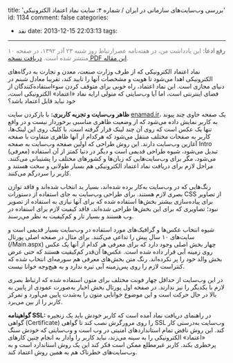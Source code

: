 title: 'بررسی وب‌سایت‌های سازمانی در ایران / شماره ۴: سایت نماد اعتماد الکترونیکی'
id: 1134
comment: false
categories:
  - نقد
date: 2013-12-15 22:03:13
tags:
---

<span style="color: #808080;">**رفع ادعا:** این یادداشت من، در هفته‌نامه عصرارتباط روز شنبه ۲۳ آذر ۱۳۹۲، در صفحه ۱۰ منتشر شده است. [دریافت نسخه PDF این مقاله](https://dl.dropboxusercontent.com/u/16657557/AsreErtebat-Dec_15_2013.pdf).</span>

نماد اعتماد الکترونیکی که از طرف وزارت صنعت، معدن و تجارت به درگاه‌های الکترونیکی اهدا می‌شود تا هویت و مشخصات آنها را تایید کند، تقریبا معادل شبنم در دنیای مجازی است. این نماد اعتماد، راه خوبی برای متوقف کردن سوءاستفاده‌کنندگان از فضای اینترنتی است، اما آیا وب‌سایتی که متولی ارایه نماد «اعتماد» الکترونیکی است، خود نباید قابل اعتماد باشد؟

**ظاهر وب‌سایت و تجربه کاربری:** با بازکردن سایت [enamad.ir](http://www.enamad.ir/)، یک صفحه حاوی چند پیوند به کاربر نمایش داده می‌شود که از وضعیت ظاهری مناسبی برخوردار نیست و در واقع تنها یک عکس است که روی آن چند لینک قرار گرفته است. با کلیک روی این لینک‌ها، کاربر به صفحات مختلف منتقل می‌شود که هرکدام از آنها ظاهری متفاوت با صفحه آغازین وب‌سایت دارند. این روش طراحی که اولین صفحه وب‌سایت به صفحه Intro (معرفی) تبدیل می‌شود، شیوه طراحی قدیمی است و دیگر در دنیا کمتر از آن استفاده می‌شود، مگر برای وب‌سایت‌هایی که زبان‌ها و کشورهای مختلف را پشتیبانی می‌کنند. مراحل لازم برای دریافت نماد اعتماد الکترونیکی هم بسیار طولانی و سخت هستند و کاربر را سردرگم می‌کنند.

رنگ‌هایی که در وب‌سایت به‌کار برده شده‌اند، بسیار بد انتخاب شده‌اند و فاقد توازن بصری لازم هستند. برای طراحی وب‌سایت به جای استفاده از دستورات CSS از تصاویر برای پیاده‌سازی بیشتر بخش‌ها استفاده شده که برای آنها نیازی به استفاده از تصویر نبود؛ تصاویری که برای این بخش‌ها طراحی شده‌اند، فاقد کیفیت لازم برای استفاده در وب هستند و بسیار تار و کم‌کیفیت به نظر می‌رسند.

شیوه انتخاب عکس‌ها و گرافیک‌های مورد استفاده در وب‌سایت بسیار قدیمی است و سایت‌های ۱۰ سال پیش را تداعی می‌کنند. برای مثال در صفحه اصلی پورتال (/Main.aspx) چهار بخش اصلی وجود دارد که برای معرفی هر کدام از آنها یک عکس روی زمینه آبی قرار داده شده است. عکس‌ها آن‌قدر کم‌کیفیت هستند که حتی عرض بخش والد خود را پر نکرده‌اند. رنگ متن بخش‌های معرفی هم سورمه‌ای انتخاب شده که کنتراست لازم را روی پس‌زمینه آبی تیره ندارد و به هیچ‌وجه خوانا نیست.

در این وب‌سایت از حداقل چهار فونت مختلف برای متون استفاده شده که ارتباط بصری لازم با یکدیگر را نیز ندارند. در صفحه اول پورتال بخش اخبار به‌صورت عمودی از پایین به بالا در حال حرکت است و این موضوع خوانایی متون را به‌شدت پایین می‌آورد و تمرکز کاربر را از بین می‌برد.

**گواهینامه SSL:** در راهنمای دریافت نماد آمده است که کاربر خودش باید یک زنجیره گواهی (Certificate) را روی مرورگرش نصب کند تا گواهی SSL وب‌سایت به‌درستی کار کند. این روش ناقض تمام استانداردهای امنیتی در وب است و وب‌سایتی که خودش سنگ «اعتماد» الکترونیکی را به سینه می‌زند، نباید کاربر را وادار به انجام چنین کارهای پرخطری بکند. کاربر غیرمطلع ممکن است فکر کند این یک روش استاندارد است و به وب‌سایت‌های خطرناک هم به همین روش اعتماد کند.